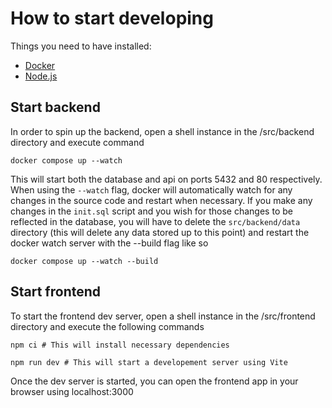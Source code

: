 # How to start developing

Things you need to have installed:
- [Docker](https://www.docker.com/)
- [Node.js](https://nodejs.org/en)

## Start backend

In order to spin up the backend, open a shell instance in the /src/backend directory and execute command
```shell
docker compose up --watch
```
This will start both the database and api on ports 5432 and 80 respectively. When using the `--watch` flag, docker will automatically watch for any changes in the source code and restart when necessary. If you make any changes in the `init.sql` script and you wish for those changes to be reflected in the database, you will have to delete the `src/backend/data` directory (this will delete any data stored up to this point) and restart the docker watch server with the --build flag like so 
```shell
docker compose up --watch --build
```

## Start frontend

To start the frontend dev server, open a shell instance in the /src/frontend directory and execute the following commands
```shell
npm ci # This will install necessary dependencies

npm run dev # This will start a developement server using Vite
```
Once the dev server is started, you can open the frontend app in your browser using localhost:3000
